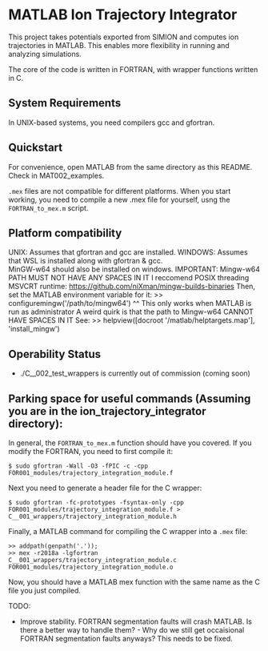 # MATLAB Ion Trajectory Integrator

This project takes potentials exported from SIMION and computes ion trajectories in MATLAB.  This enables more flexibility in running and analyzing simulations.

The core of the code is written in FORTRAN, with wrapper functions written in C.

## System Requirements

In UNIX-based systems, you need compilers gcc and gfortran.

## Quickstart

For convenience, open MATLAB from the same directory as this README.  Check in MAT002_examples.

`.mex` files are not compatible for different platforms.  When you start working, you need to compile a new .mex file for yourself, usng the `FORTRAN_to_mex.m` script.

## Platform compatibility
UNIX: Assumes that gfortran and gcc are installed.
WINDOWS: Assumes that WSL is installed along with gfortran & gcc.  
  MinGW-w64 should also be installed on windows.
  IMPORTANT: Mingw-w64 PATH MUST NOT HAVE ANY SPACES IN IT
  I reccomend POSIX threading MSVCRT runtime: 
      https://github.com/niXman/mingw-builds-binaries
  Then, set the MATLAB environment variable for it:
      >> configuremingw('/path/to/mingw64')
         ^^ This only works when MATLAB is run as administrator
  A weird quirk is that the path to Mingw-w64 CANNOT HAVE SPACES IN IT
  See:
      >> helpview([docroot '/matlab/helptargets.map'], 'install_mingw')

## Operability Status

- ./C__002_test_wrappers is currently out of commission (coming soon)

## Parking space for useful commands (Assuming you are in the ion_trajectory_integrator directory):

In general, the `FORTRAN_to_mex.m` function should have you covered.
If you modify the FORTRAN, you need to first compile it:
```
$ sudo gfortran -Wall -O3 -fPIC -c -cpp FOR001_modules/trajectory_integration_module.f
```
Next you need to generate a header file for the C wrapper:
```
$ sudo gfortran -fc-prototypes -fsyntax-only -cpp FOR001_modules/trajectory_integration_module.f > C__001_wrappers/trajectory_integration_module.h
```
Finally, a MATLAB command for compiling the C wrapper into a `.mex` file:
```
>> addpath(genpath('.'));
>> mex -r2018a -lgfortran C__001_wrappers/trajectory_integration_module.c FOR001_modules/trajectory_integration_module.o
```
Now, you should have a MATLAB mex function with the same name as the C file you just compiled.

TODO:
- Improve stability.  FORTRAN segmentation faults will crash MATLAB.  Is there a better way to handle them?
		- Why do we still get occaisional FORTRAN segmentation faults anyways?  This needs to be fixed.
